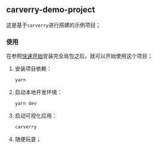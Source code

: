 ## carverry-demo-project

这是基于`carverry`进行搭建的示例项目；



### 使用

在参照[快速开始](https://github.com/xxf1996/carverry#%E5%BF%AB%E9%80%9F%E5%BC%80%E5%A7%8B)安装完全局包之后，就可以开始使用这个项目；

1. 安装项目依赖：

   ```bash
   yarn
   ```

2. 启动本地开发环境：

   ```bash
   yarn dev
   ```

   

3. 启动可视化应用：

   ```bash
   carverry
   ```

4. 随便玩耍；

​	

